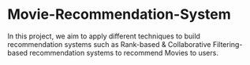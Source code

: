 # Movie-Recommendation-System
In this project, we aim to apply different techniques to build recommendation systems such as Rank-based &amp; Collaborative Filtering-based recommendation systems to recommend Movies to users.
